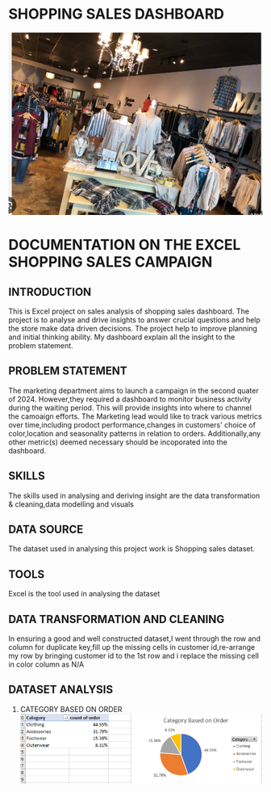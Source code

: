 # SHOPPING SALES DASHBOARD

![](https://github.com/akpanmary46/Shopping-sales-dashboard/blob/main/shopping%20Sales%20Image.png)

# DOCUMENTATION ON THE EXCEL SHOPPING SALES CAMPAIGN 

## INTRODUCTION
   This is Excel project on sales analysis of shopping sales dashboard. The project is to analyse and drive insights to answer  crucial questions and help the store make data driven decisions. The project help to improve planning and initial thinking ability. My dashboard explain all the insight to the problem statement.

## PROBLEM STATEMENT
   The marketing department aims to launch a campaign in the second quater of 2024. However,they required a dashboard to monitor business activity during the waiting period. This will provide insights into where to channel the camoaign efforts. The Marketing lead would like to track various metrics over time,including prodoct performance,changes in customers' choice of color,location and seasonality patterns in relation to orders. Additionally,any other metric(s) deemed necessary should be incoporated into the dashboard.

## SKILLS
   The skills used in analysing and deriving insight are the data transformation & cleaning,data modelling and visuals
   
## DATA SOURCE
  The dataset used in analysing this project work is Shopping sales dataset.

## TOOLS
  Excel is the tool used in analysing the dataset

## DATA TRANSFORMATION AND CLEANING
  In ensuring a good and well constructed dataset,I went through the row and column for duplicate key,fill up the missing cells in customer id,re-arrange my row by bringing customer id to the 1st row and i replace the missing cell in color column as N/A

## DATASET ANALYSIS
 1. CATEGORY BASED ON ORDER
     ![](https://github.com/akpanmary46/Shopping-sales-dashboard/blob/main/CATEGORY%20BASED%20ON%20ORDER.png)

   
   
  
